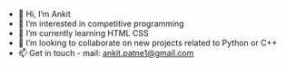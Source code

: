 - 👋 Hi, I’m Ankit
- 👀 I’m interested in competitive programming 
- 🌱 I’m currently learning HTML CSS 
- 💞️ I’m looking to collaborate on new projects related to Python or C++
- 📫 Get in touch - mail: ankit.patne1@gmail.com


<!---
anankitpatne12/anankitpatne12 is a ✨ special ✨ repository because its `README.md` (this file) appears on your GitHub profile.
You can click the Preview link to take a look at your changes.
--->
